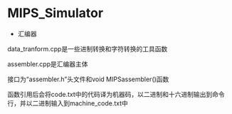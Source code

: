 # MIPS_Simulator
* 汇编器

data_tranform.cpp是一些进制转换和字符转换的工具函数

assembler.cpp是汇编器主体

接口为“assembler.h”头文件和void MIPSassembler()函数

函数引用后会将code.txt中的代码译为机器码，以二进制和十六进制输出到命令行，并以二进制输入到machine_code.txt中
